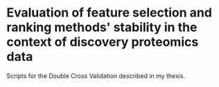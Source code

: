 
# Evaluation of feature selection and ranking methods' stability in the context of discovery proteomics data

Scripts for the Double Cross Validation described in my thesis.

